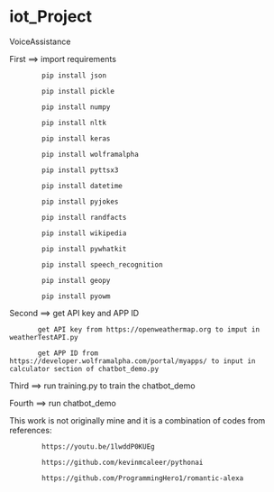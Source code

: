 # iot_Project
VoiceAssistance

First  ==> import requirements

            pip install json
            
            pip install pickle
            
            pip install numpy
            
            pip install nltk
            
            pip install keras
            
            pip install wolframalpha
            
            pip install pyttsx3
            
            pip install datetime
            
            pip install pyjokes
            
            pip install randfacts
            
            pip install wikipedia
            
            pip install pywhatkit
            
            pip install speech_recognition
            
            pip install geopy
            
            pip install pyowm

Second ==>  get API key and APP ID

           get API key from https://openweathermap.org to imput in weatherTestAPI.py

           get APP ID from https://developer.wolframalpha.com/portal/myapps/ to input in calculator section of chatbot_demo.py
           
Third ==> run training.py to train the chatbot_demo

Fourth  ==> run chatbot_demo

This work is not originally mine and it is a combination of codes from references:

            https://youtu.be/1lwddP0KUEg
            
            https://github.com/kevinmcaleer/pythonai
            
            https://github.com/ProgrammingHero1/romantic-alexa
